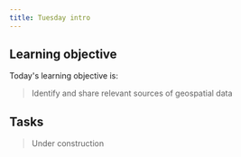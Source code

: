 ```yaml
---
title: Tuesday intro
---
```




## Learning objective
Today's learning objective is:
> Identify and share relevant sources of geospatial data

## Tasks
> Under construction

<br>
